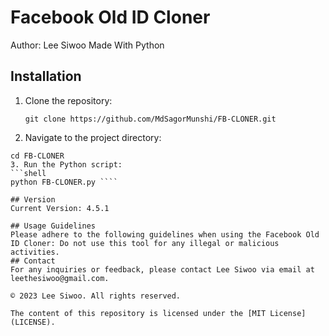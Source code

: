 # Facebook Old ID Cloner

Author: Lee Siwoo
Made With Python

## Installation
1. Clone the repository:
   ```shell
   git clone https://github.com/MdSagorMunshi/FB-CLONER.git
2. Navigate to the project directory:
```shell
cd FB-CLONER
3. Run the Python script:
```shell
python FB-CLONER.py ````

## Version
Current Version: 4.5.1

## Usage Guidelines
Please adhere to the following guidelines when using the Facebook Old ID Cloner: Do not use this tool for any illegal or malicious activities.
## Contact
For any inquiries or feedback, please contact Lee Siwoo via email at leethesiwoo@gmail.com.

© 2023 Lee Siwoo. All rights reserved.

The content of this repository is licensed under the [MIT License](LICENSE).
